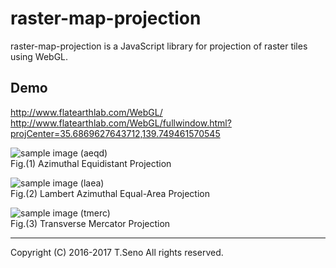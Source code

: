 raster-map-projection
==============
raster-map-projection is a JavaScript library for projection of raster tiles using WebGL.

Demo
-----
http://www.flatearthlab.com/WebGL/
http://www.flatearthlab.com/WebGL/fullwindow.html?projCenter=35.6869627643712,139.749461570545

![sample image (aeqd)](docs/sample-aeqd-tokyo.png)  
Fig.(1) Azimuthal Equidistant Projection

![sample image (laea)](docs/sample-laea-tokyo.png)  
Fig.(2) Lambert Azimuthal Equal-Area Projection

![sample image (tmerc)](docs/sample-tmerc-tokyo.png)  
Fig.(3) Transverse Mercator Projection


----
Copyright (C) 2016-2017 T.Seno All rights reserved.
